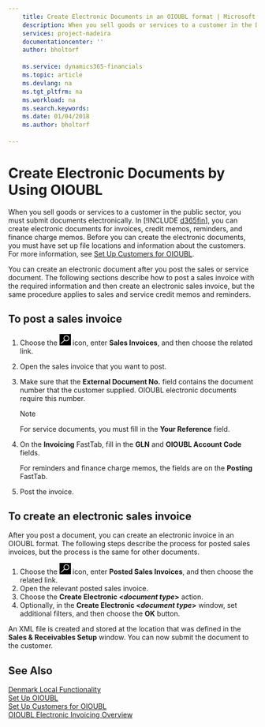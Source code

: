 ```yaml
---
    title: Create Electronic Documents in an OIOUBL format | Microsoft Docs
    description: When you sell goods or services to a customer in the Danish public sector, you must submit documents electronically. This topic describes how to do that.
    services: project-madeira
    documentationcenter: ''
    author: bholtorf

    ms.service: dynamics365-financials
    ms.topic: article
    ms.devlang: na
    ms.tgt_pltfrm: na
    ms.workload: na
    ms.search.keywords:
    ms.date: 01/04/2018
    ms.author: bholtorf

---
```

# Create Electronic Documents by Using OIOUBL
When you sell goods or services to a customer in the public sector, you must submit documents electronically. In [!INCLUDE [d365fin](../../includes/d365fin_md.md)], you can create electronic documents for invoices, credit memos, reminders, and finance charge memos. Before you can create the electronic documents, you must have set up file locations and information about the customers. For more information, see [Set Up Customers for OIOUBL](how-to-set-up-customers-for-oioubl.md).  

You can create an electronic document after you post the sales or service document. The following sections describe how to post a sales invoice with the required information and then create an electronic sales invoice, but the same procedure applies to sales and service credit memos and reminders.  

## To post a sales invoice  
1.  Choose the ![Search for Page or Report](../../media/ui-search/search_small.png "Search for Page or Report icon") icon, enter **Sales Invoices**, and then choose the related link.  
2.  Open the sales invoice that you want to post.  
3.  Make sure that the **External Document No.** field contains the document number that the customer supplied. OIOUBL electronic documents require this number.

    > [!Note]  
    > For service documents, you must fill in the **Your Reference** field.  

4.  On the **Invoicing** FastTab, fill in the **GLN** and **OIOUBL Account Code** fields.  

    For reminders and finance charge memos, the fields are on the **Posting** FastTab.  

5.  Post the invoice.  

## To create an electronic sales invoice  
After you post a document, you can create an electronic invoice in an OIOUBL format. The following steps describe the process for posted sales invoices, but the process is the same for other documents.

1.  Choose the ![Search for Page or Report](../../media/ui-search/search_small.png "Search for Page or Report icon") icon, enter **Posted Sales Invoices**, and then choose the related link.  
2.  Open the relevant posted sales invoice.  
3.  Choose the **Create Electronic <*document type*>** action.  
4.  Optionally, in the **Create Electronic <*document type*>** window, set additional filters, and then choose the **OK** button.  

An XML file is created and stored at the location that was defined in the **Sales & Receivables Setup** window. You can now submit the document to the customer.  

## See Also  
[Denmark Local Functionality](denmark-local-functionality.md)  
 [Set Up OIOUBL](how-to-set-up-oioubl.md)   
 [Set Up Customers for OIOUBL](how-to-set-up-customers-for-oioubl.md)   
 [OIOUBL Electronic Invoicing Overview](oioubl-electronic-invoicing-overview.md)
